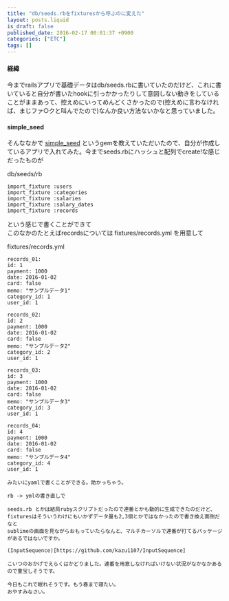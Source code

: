 ```yaml
---
title: "db/seeds.rbをfixturesから呼ぶのに変えた"
layout: posts.liquid
is_draft: false
published_date: 2016-02-17 00:01:37 +0900
categories: ["ETC"]
tags: []
---
```


#### 経緯
今までrailsアプリで基礎データはdb/seeds.rbに書いていたのだけど、これに書いていると自分が書いたhookに引っかかったりして意図しない動きをしていることがままあって、控えめにいってめんどくさかったので(控えめに言わなければ、まじファ○クと叫んでたので)なんか良い方法ないかなと思っていました。

#### simple\_seed
そんななかで [simple\_seed](https://github.com/komagata/simple_seed) というgemを教えていただいたので、自分が作成しているアプリで入れてみた。今までseeds.rbにハッシュと配列でcreate!な感じだったものが

db/seeds/rb

    import_fixture :users
    import_fixture :categories
    import_fixture :salaries
    import_fixture :salary_dates
    import_fixture :records

という感じで書くことができて  
このなかのたとえばrecordsについては fixtures/records.yml を用意して

fixtures/records.yml

    records_01:
    id: 1
    payment: 1000
    date: 2016-01-02
    card: false
    memo: "サンプルデータ1"
    category_id: 1
    user_id: 1

    records_02:
    id: 2
    payment: 1000
    date: 2016-01-02
    card: false
    memo: "サンプルデータ2"
    category_id: 2
    user_id: 1

    records_03:
    id: 3
    payment: 1000
    date: 2016-01-02
    card: false
    memo: "サンプルデータ3"
    category_id: 3
    user_id: 1

    records_04:
    id: 4
    payment: 1000
    date: 2016-01-02
    card: false
    memo: "サンプルデータ4"
    category_id: 4
    user_id: 1

    みたいにyamlで書くことができる。助かっちゃう。

    rb -> ymlの書き直しで

    seeds.rb とかは結局rubyスクリプトだったので連番とかも動的に生成できたのだけど、
    fixturesはそういうわけにもいかずデータ量も2,3個とかではなかったので書き換え面倒だなと
    sublimeの画面を見ながらおもっていたらなんと、マルチカーソルで連番が打てるパッケージがあるではないですか。

    (InputSequence)[https://github.com/kazu1107/InputSequence]

    こいつのおかげでえらくはかどりました。連番を用意しなければいけない状況がなかなかあるので重宝しそうです。

    今日もこれで眠れそうです。もう春まで寝たい。
    おやすみなさい。


